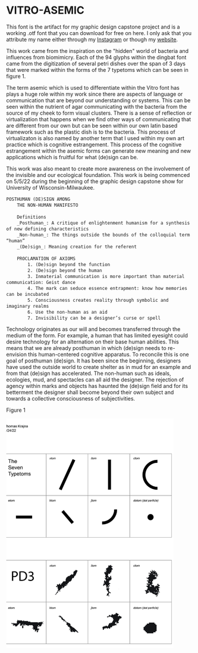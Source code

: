 # VITRO-ASEMIC
This font is the artifact for my graphic design capstone project and is a working .otf font that you can download for free on here. I only ask that you attribute my name either through my [Instagram](https://instagram.com/thomaskrajna_artist) or though my [website](https://www.thomaskrajna.com/). 

This work came from the inspiration on the "hidden" world of bacteria and influences from biomimicry. Each of the 94 glyphs within the dingbat font came from the digitization of several petri dishes over the span of 3 days that were marked within the forms of the 7 typetoms which can be seen in figure 1.

The term asemic which is used to differentiate within the Vitro font has plays a huge role within my work since there are aspects of language or communication that are beyond our understanding or systems. This can be seen within the nutrient of agar communicating with the bacteria from the source of my cheek to form visual clusters. There is a sense of reflection or virtualization that happens when we find other ways of communicating that are different from our own but can be seen within our own latin based framework such as the plastic dish is to the bacteria. This process of virtualizaton is also named by another term that I used within my own art practice which is cognitive estrangement. This process of the cognitive estrangement within the asemic forms can generate new meaning and new applications which is fruitful for what (de)sign can be.

This work was also meant to create more awareness on the involvement of the invisible and our ecological foundation. This work is being commenced on 5/5/22 during the beginning of the graphic design capstone show for University of Wisconsin-Milwaukee. 

	POSTHUMAN (DE)SIGN AMONG 
        THE NON-HUMAN MANIFESTO
        
        Definitions
    	_Posthuman_: A critique of enlightenment humanism for a synthesis of new defining characteristics
    	_Non-human_: The things outside the bounds of the colloquial term “human”
    	_(De)sign_: Meaning creation for the referent

        PROCLAMATION OF AXIOMS
            1. (De)sign beyond the function
            2. (De)sign beyond the human
            3. Inmaterial communication is more important than material communication: Geist dance
            4. The mark can seduce essence entrapment: know how memories can be incubated
            5. Consciousness creates reality through symbolic and imaginary realms  
            6. Use the non-human as an aid
            7. Invisibility can be a designer’s curse or spell
    
Technology originates as our will and becomes transferred through the medium of the form. For example, a human that has limited eyesight could desire technology for an alternation on their base human abilities. This means that we are already posthuman in which (de)sign needs to re-envision this human-centered cognitive apparatus. To reconcile this is one goal of posthuman (de)sign. It has been since the beginning, designers have used the outside world to create shelter as in mud for an example and from that (de)sign has accelerated. The non-human such as ideals, ecologies, mud, and spectacles can all aid the designer. The rejection of agency within marks and objects has haunted the (de)sign field and for its betterment the designer shall become beyond their own subject and towards a collective consciousness of subjectivities.

Figure 1

<img src="IMAGES/PD123-SYNTH.jpg" alt="Synthesis of the 7 typetoms over the extraction of 3 days" width="450">
